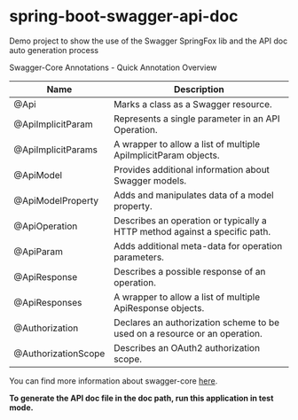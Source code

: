 # spring-boot-swagger-api-doc

Demo project to show the use of the Swagger SpringFox lib and the API doc auto generation process

Swagger-Core Annotations - Quick Annotation Overview

| Name                | Description                                                                |
| ------------------- | -------------------------------------------------------------------------- |
| @Api                | Marks a class as a Swagger resource.                                       |
| @ApiImplicitParam   | Represents a single parameter in an API Operation.                         |
| @ApiImplicitParams  | A wrapper to allow a list of multiple ApiImplicitParam objects.            |
| @ApiModel           | Provides additional information about Swagger models.                      |
| @ApiModelProperty   | Adds and manipulates data of a model property.                             |
| @ApiOperation       | Describes an operation or typically a HTTP method against a specific path. |
| @ApiParam           | Adds additional meta-data for operation parameters.                        |
| @ApiResponse        | Describes a possible response of an operation.                             |
| @ApiResponses       | A wrapper to allow a list of multiple ApiResponse objects.                 |
| @Authorization      | Declares an authorization scheme to be used on a resource or an operation. |
| @AuthorizationScope | Describes an OAuth2 authorization scope.                                   |

You can find more information about swagger-core [here](https://github.com/swagger-api/swagger-core/wiki/annotations).


**To generate the API doc file in the doc path, run this application in test mode.**
